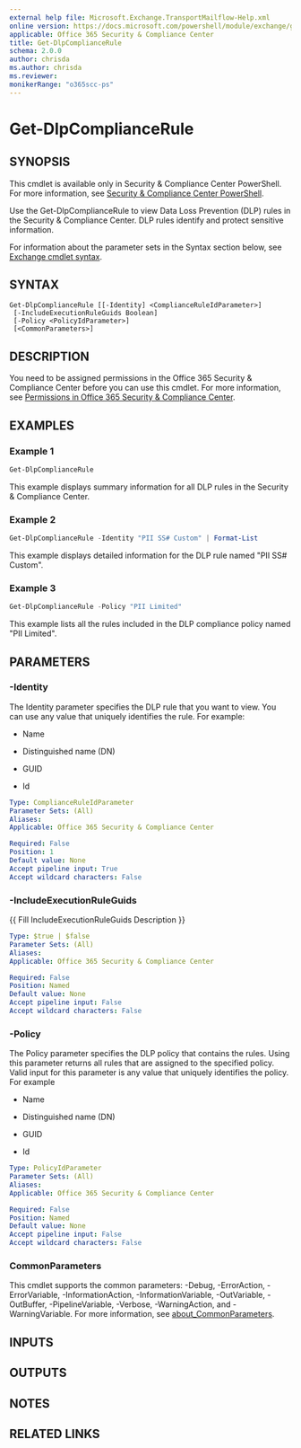 ```yaml
---
external help file: Microsoft.Exchange.TransportMailflow-Help.xml
online version: https://docs.microsoft.com/powershell/module/exchange/get-dlpcompliancerule
applicable: Office 365 Security & Compliance Center
title: Get-DlpComplianceRule
schema: 2.0.0
author: chrisda
ms.author: chrisda
ms.reviewer:
monikerRange: "o365scc-ps"
---
```


# Get-DlpComplianceRule

## SYNOPSIS
This cmdlet is available only in Security & Compliance Center PowerShell. For more information, see [Security & Compliance Center PowerShell](https://docs.microsoft.com/powershell/exchange/scc-powershell).

Use the Get-DlpComplianceRule to view Data Loss Prevention (DLP) rules in the Security & Compliance Center. DLP rules identify and protect sensitive information.

For information about the parameter sets in the Syntax section below, see [Exchange cmdlet syntax](https://docs.microsoft.com/powershell/exchange/exchange-cmdlet-syntax).

## SYNTAX

```
Get-DlpComplianceRule [[-Identity] <ComplianceRuleIdParameter>]
 [-IncludeExecutionRuleGuids Boolean]
 [-Policy <PolicyIdParameter>]
 [<CommonParameters>]
```

## DESCRIPTION
You need to be assigned permissions in the Office 365 Security & Compliance Center before you can use this cmdlet. For more information, see [Permissions in Office 365 Security & Compliance Center](https://go.microsoft.com/fwlink/p/?LinkId=511920).

## EXAMPLES

### Example 1
```powershell
Get-DlpComplianceRule
```

This example displays summary information for all DLP rules in the Security & Compliance Center.

### Example 2
```powershell
Get-DlpComplianceRule -Identity "PII SS# Custom" | Format-List
```

This example displays detailed information for the DLP rule named "PII SS# Custom".

### Example 3
```powershell
Get-DlpComplianceRule -Policy "PII Limited"
```

This example lists all the rules included in the DLP compliance policy named "PII Limited".

## PARAMETERS

### -Identity
The Identity parameter specifies the DLP rule that you want to view. You can use any value that uniquely identifies the rule. For example:

- Name

- Distinguished name (DN)

- GUID

- Id

```yaml
Type: ComplianceRuleIdParameter
Parameter Sets: (All)
Aliases:
Applicable: Office 365 Security & Compliance Center

Required: False
Position: 1
Default value: None
Accept pipeline input: True
Accept wildcard characters: False
```

### -IncludeExecutionRuleGuids
{{ Fill IncludeExecutionRuleGuids Description }}

```yaml
Type: $true | $false
Parameter Sets: (All)
Aliases:
Applicable: Office 365 Security & Compliance Center

Required: False
Position: Named
Default value: None
Accept pipeline input: False
Accept wildcard characters: False
```

### -Policy
The Policy parameter specifies the DLP policy that contains the rules. Using this parameter returns all rules that are assigned to the specified policy. Valid input for this parameter is any value that uniquely identifies the policy. For example

- Name

- Distinguished name (DN)

- GUID

- Id

```yaml
Type: PolicyIdParameter
Parameter Sets: (All)
Aliases:
Applicable: Office 365 Security & Compliance Center

Required: False
Position: Named
Default value: None
Accept pipeline input: False
Accept wildcard characters: False
```

### CommonParameters
This cmdlet supports the common parameters: -Debug, -ErrorAction, -ErrorVariable, -InformationAction, -InformationVariable, -OutVariable, -OutBuffer, -PipelineVariable, -Verbose, -WarningAction, and -WarningVariable. For more information, see [about_CommonParameters](https://go.microsoft.com/fwlink/p/?LinkID=113216).

## INPUTS

###  

## OUTPUTS

###  

## NOTES

## RELATED LINKS
